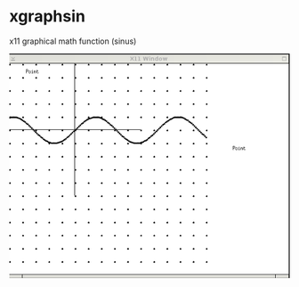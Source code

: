 # xgraphsin
x11 graphical math function (sinus)


![](https://raw.githubusercontent.com/spartrekus/xgraphsin/master/x11-graphsin.png)

